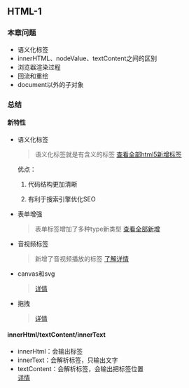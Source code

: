 ## HTML-1

### 本章问题
- 语义化标签
- innerHTML、nodeValue、textContent之间的区别
- 浏览器渲染过程
- 回流和重绘
- document以外的子对象

### 总结

#### 新特性
- 语义化标签
    > 语义化标签就是有含义的标签 [查看全部html5新增标签](https://blog.csdn.net/qq_60497930/article/details/127415447)
    
    优点：
    1. 代码结构更加清晰  
    
    2. 有利于搜索引擎优化SEO
- 表单增强
    > 表单标签增加了多种type新类型 [查看全部新增](https://www.ngui.cc/zz/1646448.html?action=onClick)
- 音视频标签
    > 新增了音视频播放的标签 [了解详情](https://blog.csdn.net/weixin_49346755/article/details/127126770)
- canvas和svg
    > [详情](https://www.jianshu.com/p/7bb4896be61c?utm_medium=timeline&utm_source=oschina-app)
- 拖拽
    > [详情](https://www.runoob.com/html/html5-draganddrop.html)

#### innerHtml/textContent/innerText 
- innerHtml：会输出标签
- innerText：会解析标签，只输出文字
- textContent：会解析标签，会输出把标签位置  
[详情](https://jingyan.baidu.com/article/6b1823090f8c1bfa59e1596a.html)


